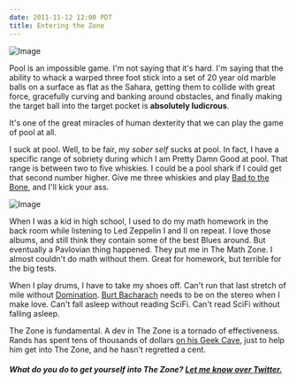 ```yaml
---
date: 2011-11-12 12:00 PDT
title: Entering the Zone
---
```



![Image](pool_is_hard/large.jpg)

Pool is an impossible game. I'm not saying that it's hard.  I'm saying that the ability to whack a warped three foot stick into a set of 20 year old marble balls on a surface as flat as the Sahara, getting them to collide with great force, gracefully curving and banking around obstacles, and finally making the target ball into the target pocket is **absolutely ludicrous**.  

It's one of the great miracles of human dexterity that we can play the game of pool at all.

I suck at pool.  Well, to be fair, my *sober self* sucks at pool.  In fact, I have a specific range of sobriety during which I am Pretty Damn Good at pool.  That range is between two to five whiskies.  I could be a pool shark if I could get that second number higher.  Give me three whiskies and play [Bad to the Bone](http://www.youtube.com/watch?v=_7VsoxT_FUY), and I'll kick your ass.

![Image](whisky_pool_graph/large.jpg)

When I was a kid in high school, I used to do my math homework in the back room while listening to Led Zeppelin I and II on repeat.  I love those albums, and still think they contain some of the best Blues around.  But eventually a Pavlovian thing happened. They put me in The Math Zone.  I almost couldn't do math without them.  Great for homework, but terrible for the big tests.

When I play drums, I have to take my shoes off.  Can't run that last stretch of mile without [Domination](http://www.youtube.com/watch?v=1lXXvUIEy2o). [Burt Bacharach](http://www.youtube.com/watch?v=a28kY1-s-Vc) needs to be on the stereo when I make love.  Can't fall asleep without reading SciFi.  Can't read SciFi without falling asleep.

The Zone is fundamental.  A dev in The Zone is a tornado of effectiveness.  Rands has spent tens of thousands of dollars [on his Geek Cave](http://www.randsinrepose.com/archives/2006/07/10/a_nerd_in_a_cave.html), just to help him get into The Zone, and he hasn't regretted a cent.

##### What do *you* do to get yourself into The Zone? [Let me know over Twitter.](https://twitter.com/share?text=%40tsaleh%20http://bit.ly/sK1B0R)
